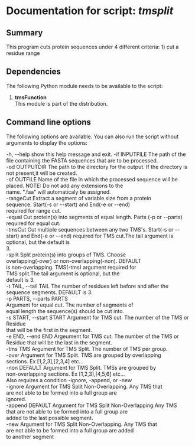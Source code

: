 # Documentation for script: _tmsplit_

## Summary
This program cuts protein sequences under 4 different criteria: 1) cut a residue range 


## Dependencies
The following Python module needs to be available to the script: 

1. **tmsFunction**  
This module is part of the distribution.  


## Command line options
The following options are available. You can also run the 
script without arguments to display the options:


  -h, --help            show this help message and exit. 
  -if INPUTFILE         The path of the file containing the FASTA sequences 
                        that are to be processed.  
  -od OUTPUTDIR         The path to the directory for the output. If the 
                        directory is not present,it will be created.  
  -of OUTFILE           Name of the file in which the processed sequence will 
                        be placed. NOTE: Do not add any extensions to the  
                        name. ".faa" will automaticaly be assigned.  
  -rangeCut             Extract a segment of variable size from a protein  
                        sequence. Start(-s or --start) and End(-e or --end)  
                        required for range cut.  
  -equal                Cut protein(s) into segments of equal length. Parts 
                        (-p or --parts) required for equal cut.  
  -tmsCut               Cut multiple sequences between any two TMS's. Start(-s 
                        or --start) and End(-e or --end) required for TMS 
                        cut.The tail argument is optional, but the default is  
                        3.  
  -split                Split protein(s) into groups of TMS. Choose  
                        overlapping(-over) or non-overlapping(-non). DEFAULT  
                        is non-overlapping. TMS(-tms) argument required for  
                        TMS split.The tail argument is optional, but the  
                        default is 3.  
  -t TAIL, --tail TAIL  The number of residues left before and after the  
                        sequence segments. DEFAULT is 3.  
  -p PARTS, --parts PARTS  
                        Argument for equal cut. The number of segments of  
                        equal length the sequence(s) should be cut into.  
  -s START, --start START 
                        Argument for TMS cut. The number of the TMS or Residue  
                        that will be the first in the segment.  
  -e END, --end END     Argeument for TMS cut. The number of the TMS or  
                        Residue that will be the last in the segment.  
  -tms TMS              Argument for TMS Split. The number of TMS per group.  
  -over                 Argument for TMS Split. TMS are grouped by overlapping  
                        sections. Ex [1,2,3],[2,3,4] etc...  
  -non                  DEFAULT Argument for TMS Split. TMSs are grouped by  
                        non-overlapping sections. Ex [1,2,3],[4,5,6] etc...  
                        Also requires a condition -ignore, -append, or -new  
  -ignore               Argument for TMS Split Non-Overlapping. Any TMS that  
                        are not able to be formed into a full group are  
                        ignored.  
  -append               DEFAULT Argument for TMS Split Non-Overlapping.Any TMS  
                        that are not able to be formed into a full group are  
                        added to the last possible segment.  
  -new                  Argument for TMS Split Non-Overlapping. Any TMS that  
                        are not able to be formed into a full group are added  
                        to another segment


